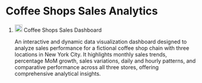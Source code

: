 # Coffee Shops Sales Analytics

1. <img width="20" height="20" alt="image" src="https://github.com/user-attachments/assets/8c31ecc1-9c59-4a9f-ae0c-1881ada1ab9e" /> Coffee Shops Sales Dashboard
   
   An interactive and dynamic data visualization dashboard designed to analyze sales performance for a fictional coffee shop chain with three locations in New York 
   City. It highlights monthly sales trends, percentage MoM growth, sales variations, daily and hourly patterns, and comparative performance across all three stores, 
   offering comprehensive analytical insights.

